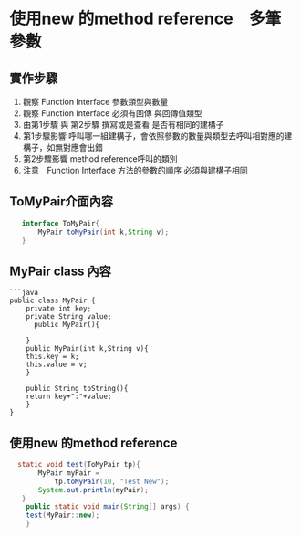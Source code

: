 # 使用new 的method  reference　多筆參數
## 實作步驟
1. 觀察 Function Interface 參數類型與數量
2. 觀察 Function Interface 必須有回傳 與回傳值類型
3. 由第1步驟 與 第2步驟 撰寫或是查看 是否有相同的建構子
4. 第1步驟影響 呼叫哪一組建構子，會依照參數的數量與類型去呼叫相對應的建構子，如無對應會出錯
5. 第2步驟影響 method  reference呼叫的類別
6. 注意　Function Interface 方法的參數的順序 必須與建構子相同
## ToMyPair介面內容
```java
   interface ToMyPair{
       MyPair toMyPair(int k,String v);
   }
```
## MyPair class 內容
``` 注意在此MyPair 建構子有兩個參數順序是 int String 與  ToMyPair介面的方法一致
```java
public class MyPair {
    private int key;
    private String value;
      public MyPair(){
	
    }
    public MyPair(int k,String v){
	this.key = k;
	this.value = v;
    }
    
    public String toString(){
	return key+":"+value;
    }
}
```
## 使用new 的method  reference
```java
  static void test(ToMyPair tp){
       MyPair myPair =  
	       tp.toMyPair(10, "Test New");
       System.out.println(myPair);
   }
    public static void main(String[] args) {
	test(MyPair::new);
    }
```
